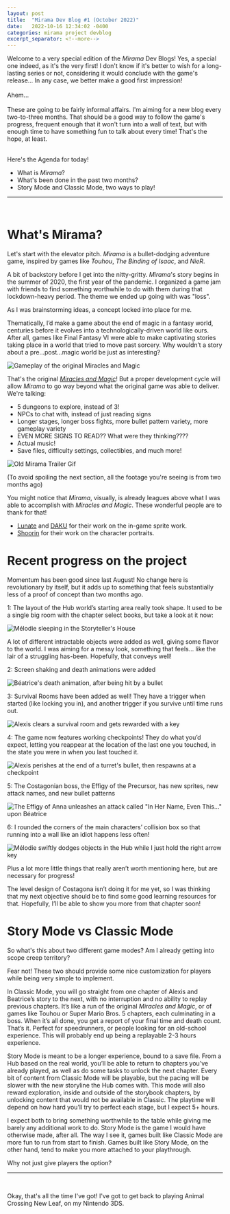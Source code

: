 ```yaml
---
layout: post
title:  "Mirama Dev Blog #1 (October 2022)"
date:   2022-10-16 12:34:02 -0400
categories: mirama project devblog
excerpt_separator: <!--more-->
---
```


Welcome to a very special edition of the *Mirama* Dev Blogs! Yes, a special one indeed, as it's the very first! I don't know if it's better to wish for a long-lasting series or not, considering it would conclude with the game's release... In any case, we better make a good first impression!<br>
<br>
Ahem...<br>
<br>
These are going to be fairly informal affairs. I'm aiming for a new blog every two-to-three months. That should be a good way to follow the game's progress, frequent enough that it won't turn into a wall of text, but with enough time to have something fun to talk about every time! That's the hope, at least.
<!--more-->
<br>
Here's the Agenda for today!<br>

* What is *Mirama*?<br>
* What's been done in the past two months?<br>
* Story Mode and Classic Mode, two ways to play!<br>
<hr>
<br>

# What's Mirama?

Let's start with the elevator pitch. *Mirama* is a bullet-dodging adventure game, inspired by games like *Touhou*, *The Binding of Isaac*, and *NieR*.

A bit of backstory before I get into the nitty-gritty. *Mirama*'s story begins in the summer of 2020, the first year of the pandemic. I organized a game jam with friends to find something worthwhile to do with them during that lockdown-heavy period. The theme we ended up going with was "loss".

As I was brainstorming ideas, a concept locked into place for me.

Thematically, I’d make a game about the end of magic in a fantasy world, centuries before it evolves into a technologically-driven world like ours. After all, games like Final Fantasy VI were able to make captivating stories taking place in a world that tried to move past sorcery. Why wouldn’t a story about a pre...post...magic world be just as interesting?

![Gameplay of the original Miracles and Magic](/images/mirama/202210/theog.gif)

That's the original [*Miracles and Magic*](https://www.lexaloffle.com/bbs/?tid=39296)! But a proper development cycle will allow *Mirama* to go way beyond what the original game was able to deliver. We're talking:

* 5 dungeons to explore, instead of 3!
* NPCs to chat with, instead of just reading signs
* Longer stages, longer boss fights, more bullet pattern variety, more gameplay variety
* EVEN MORE SIGNS TO READ?? What were they thinking????
* Actual music!
* Save files, difficulty settings, collectibles, and much more!

![Old Mirama Trailer Gif](/images/mirama/202210/trailer3.gif)

(To avoid spoiling the next section, all the footage you're seeing is from two months ago)

You might notice that *Mirama*, visually, is already leagues above what I was able to accomplish with *Miracles and Magic*. These wonderful people are to thank for that!<br>
* [Lunate](https://twitter.com/lunoito) and [DAKU](https://twitter.com/fiopico) for their work on the in-game sprite work.
* [Shoorin](https://twitter.com/shoorinou) for their work on the character portraits.

# Recent progress on the project

Momentum has been good since last August! No change here is revolutionary by itself, but it adds up to something that feels substantially less of a proof of concept than two months ago.

1: The layout of the Hub world’s starting area really took shape. It used to be a single big room with the chapter select books, but take a look at it now:

![Mélodie sleeping in the Storyteller's House](/images/mirama/202210/house.gif)

A lot of different intractable objects were added as well, giving some flavor to the world. I was aiming for a messy look, something that feels... like the lair of a struggling has-been. Hopefully, that conveys well!

2: Screen shaking and death animations were added

![Béatrice's death animation, after being hit by a bullet](/images/mirama/202210/shaky3.gif)

3: Survival Rooms have been added as well! They have a trigger when started (like locking you in), and another trigger if you survive until time runs out.

![Alexis clears a survival room and gets rewarded with a key](/images/mirama/202210/survival.gif)

4: The game now features working checkpoints! They do what you’d expect, letting you reappear at the location of the last one you touched, in the state you were in when you last touched it.

![Alexis perishes at the end of a turret's bullet, then respawns at a checkpoint](/images/mirama/202210/checkpoint.gif)

5: The Costagonian boss, the Effigy of the Precursor, has new sprites, new attack names, and new bullet patterns

![The Effigy of Anna unleashes an attack called "In Her Name, Even This..." upon Béatrice](/images/mirama/202210/survival.gif)

6: I rounded the corners of the main characters’ collision box so that running into a wall like an idiot happens less often!

![Mélodie swiftly dodges objects in the Hub while I just hold the right arrow key](/images/mirama/202210/ROUNDS.gif)

Plus a lot more little things that really aren’t worth mentioning here, but are necessary for progress!

The level design of Costagona isn’t doing it for me yet, so I was thinking that my next objective should be to find some good learning resources for that. Hopefully, I’ll be able to show you more from that chapter soon!

# Story Mode vs Classic Mode

So what's this about two different game modes? Am I already getting into scope creep territory?

Fear not! These two should provide some nice customization for players while being very simple to implement.

In Classic Mode, you will go straight from one chapter of Alexis and Beatrice’s story to the next, with no interruption and no ability to replay previous chapters. It’s like a run of the original *Miracles and Magic*, or of games like Touhou or Super Mario Bros. 5 chapters, each culminating in a boss. When it’s all done, you get a report of your final time and death count. That’s it. Perfect for speedrunners, or people looking for an old-school experience. This will probably end up being a replayable 2-3 hours experience.

Story Mode is meant to be a longer experience, bound to a save file. From a Hub based on the real world, you’ll be able to return to chapters you’ve already played, as well as do some tasks to unlock the next chapter. Every bit of content from Classic Mode will be playable, but the pacing will be slower with the new storyline the Hub comes with. This mode will also reward exploration, inside and outside of the storybook chapters, by unlocking content that would not be available in Classic. The playtime will depend on how hard you’ll try to perfect each stage, but I expect 5+ hours.

I expect both to bring something worthwhile to the table while giving me barely any additional work to do. Story Mode is the game I would have otherwise made, after all. The way I see it, games built like Classic Mode are more fun to run from start to finish. Games built like Story Mode, on the other hand, tend to make you more attached to your playthrough.<br>

Why not just give players the option?<br>
<hr>
<br>

Okay, that's all the time I've got! I've got to get back to playing Animal Crossing New Leaf, on my Nintendo 3DS.